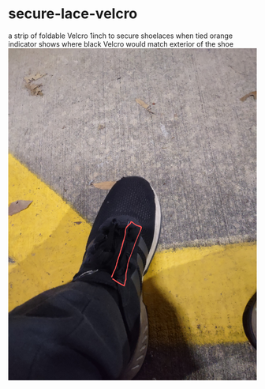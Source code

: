 # secure-lace-velcro
a strip of foldable Velcro 1inch to secure shoelaces when tied
orange indicator shows where black Velcro would match exterior of the shoe
![s1](https://raw.githubusercontent.com/c4pt000/secure-lace-velcro/main/IMG_20211216_180128372~2.jpg)
